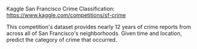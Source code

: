 Kaggle San Francisco Crime Classification: https://www.kaggle.com/competitions/sf-crime

This competition's dataset provides nearly 12 years of crime reports from across all of San Francisco's neighborhoods. Given time and location, predict the category of crime that occurred.
